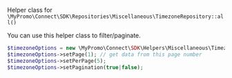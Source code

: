 Helper class for `\MyPromo\Connect\SDK\Repositories\Miscellaneous\TimezoneRepository::all()`

You can use this helper class to filter/paginate.

```php
$timezoneOptions = new \MyPromo\Connect\SDK\Helpers\Miscellaneous\TimezoneOptions();
$timezoneOptions->setPage(1); // get data from this page number
$timezoneOptions->setPerPage(5);
$timezoneOptions->setPagination(true|false);
```
